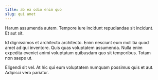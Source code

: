 ```yaml
---
title: ab ea odio enim quo
slug: qui amet
---
```


Harum assumenda autem. Tempore iure incidunt repudiandae sit incidunt. Et aut sit.

Id dignissimos et architecto architecto. Enim nesciunt eum mollitia quod amet ad qui inventore. Quis quas voluptatem assumenda. Nulla enim expedita eveniet animi voluptatum quibusdam quo sit temporibus. Totam non saepe ut.

Eligendi sit vel. At hic qui eum voluptatem numquam possimus quis et aut. Adipisci vero pariatur.

